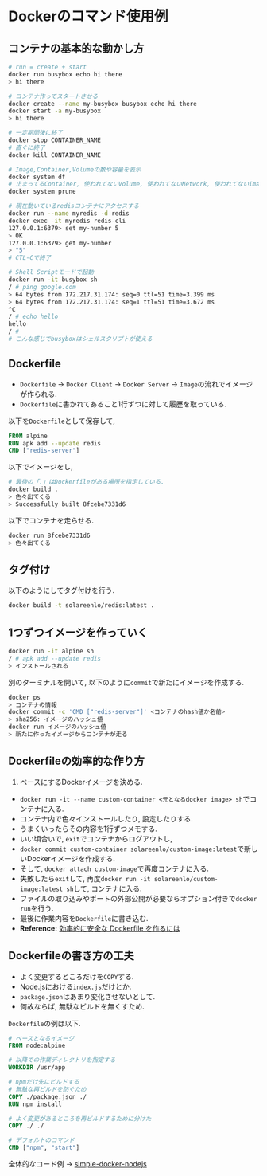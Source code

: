 # Dockerのコマンド使用例
## コンテナの基本的な動かし方
```bash
# run = create + start
docker run busybox echo hi there
> hi there

# コンテナ作ってスタートさせる
docker create --name my-busybox busybox echo hi there
docker start -a my-busybox
> hi there

# 一定期間後に終了
docker stop CONTAINER_NAME
# 直ぐに終了
docker kill CONTAINER_NAME

# Image,Container,Volumeの数や容量を表示
docker system df
# 止まってるContainer, 使われてないVolume, 使われてないNetwork, 使われてないImageを削除
docker system prune

# 現在動いているredisコンテナにアクセスする
docker run --name myredis -d redis
docker exec -it myredis redis-cli
127.0.0.1:6379> set my-number 5
> OK
127.0.0.1:6379> get my-number
> "5"
# CTL-Cで終了

# Shell Scriptモードで起動
docker run -it busybox sh
/ # ping google.com
> 64 bytes from 172.217.31.174: seq=0 ttl=51 time=3.399 ms
> 64 bytes from 172.217.31.174: seq=1 ttl=51 time=3.672 ms
^C
/ # echo hello
hello
/ #
# こんな感じでbusyboxはシェルスクリプトが使える
```

## Dockerfile
- `Dockerfile` -> `Docker Client` -> `Docker Server` -> `Image`の流れでイメージが作られる.
- `Dockerfile`に書かれてあること1行ずつに対して履歴を取っている.

以下を`Dockerfile`として保存して,
```dockerfile
FROM alpine
RUN apk add --update redis
CMD ["redis-server"]
```
以下でイメージをし,
```bash
# 最後の「.」はDockerfileがある場所を指定している.
docker build .
> 色々出てくる
> Successfully built 8fcebe7331d6
```
以下でコンテナを走らせる.
```bash
docker run 8fcebe7331d6
> 色々出てくる
```

## タグ付け
以下のようにしてタグ付けを行う.
```bash
docker build -t solareenlo/redis:latest .
```

## 1つずつイメージを作っていく
```bash
docker run -it alpine sh
/ # apk add --update redis
> インストールされる
```
別のターミナルを開いて, 以下のように`commit`で新たにイメージを作成する.
```bash
docker ps
> コンテナの情報
docker commit -c 'CMD ["redis-server"]' <コンテナのhash値か名前>
> sha256: イメージのハッシュ値
docker run イメージのハッシュ値
> 新たに作ったイメージからコンテナが走る
```

## Dockerfileの効率的な作り方
1. ベースにするDockerイメージを決める.
- `docker run -it --name custom-container <元となるdocker image> sh`でコンテナに入る.
- コンテナ内で色々インストールしたり, 設定したりする.
- うまくいったらその内容を1行ずつメモする.
- いい頃合いで, `exit`でコンテナからログアウトし,
- `docker commit custom-container solareenlo/custom-image:latest`で新しいDockerイメージを作成する.
- そして, `docker attach custom-image`で再度コンテナに入る.
- 失敗したら`exit`して, 再度`docker run -it solareenlo/custom-image:latest sh`して, コンテナに入る.
- ファイルの取り込みやポートの外部公開が必要ならオプション付きで`docker run`を行う.
- 最後に作業内容を`Dockerfile`に書き込む.
 - **Reference:** [効率的に安全な Dockerfile を作るには](https://qiita.com/pottava/items/452bf80e334bc1fee69a)

## Dockerfileの書き方の工夫
- よく変更するところだけを`COPY`する.
 - Node.jsにおける`index.js`だけとか.
 - `package.json`はあまり変化させないとして.
- 何故ならば, 無駄なビルドを無くすため.

`Dockerfile`の例は以下.
```dockerfile
# ベースとなるイメージ
FROM node:alpine

# 以降での作業ディレクトリを指定する
WORKDIR /usr/app

# npmだけ先にビルドする
# 無駄な再ビルドを防ぐため
COPY ./package.json ./
RUN npm install

# よく変更があるところを再ビルドするために分けた
COPY ./ ./

# デフォルトのコマンド
CMD ["npm", "start"]
```
全体的なコード例 -> [simple-docker-nodejs](https://github.com/solareenlo/simple-docker-nodejs)
